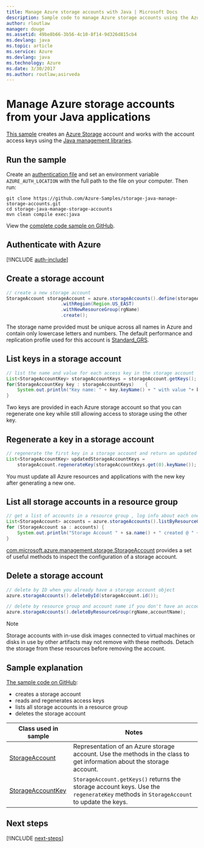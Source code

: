 ```yaml
---
title: Manage Azure storage accounts with Java | Microsoft Docs
description: Sample code to manage Azure storage accounts using the Azure SDK for Java
author: rloutlaw
manager: douge
ms.assetid: 49be8b66-3b56-4c10-8f14-9d326d815cb4
ms.devlang: java
ms.topic: article
ms.service: Azure
ms.devlang: java
ms.technology: Azure
ms.date: 3/30/2017
ms.author: routlaw;asirveda
---
```


# Manage Azure storage accounts from your Java applications

[This sample](https://github.com/Azure-Samples/storage-java-manage-storage-accounts) creates an [Azure Storage](https://docs.microsoft.com/azure/storage/storage-introduction) account and works with the account access keys using the [Java management libraries](https://github.com/Azure/azure-sdk-for-java). 

## Run the sample

Create an [authentication file](https://github.com/Azure/azure-sdk-for-java/blob/master/AUTH.md) and set an environment variable `AZURE_AUTH_LOCATION` with the full path to the file on your computer. Then run:

```
git clone https://github.com/Azure-Samples/storage-java-manage-storage-accounts.git
cd storage-java-manage-storage-accounts
mvn clean compile exec:java
```

View the [complete code sample on GitHub](https://github.com/Azure-Samples/storage-java-manage-storage-accounts).

## Authenticate with Azure

[!INCLUDE [auth-include](../../includes/java-auth-include.md)]   

## Create a storage account

```java
// create a new storage account
StorageAccount storageAccount = azure.storageAccounts().define(storageAccountName)
                    .withRegion(Region.US_EAST)
                    .withNewResourceGroup(rgName)
                    .create();
```

The storage name provided must be unique across all names in Azure and contain only lowercase letters and numbers. The default performance and replication profile used for this account is [Standard_GRS](https://docs.microsoft.com/azure/storage/storage-redundancy#geo-redundant-storage).

## List keys in a storage account
```java
// list the name and value for each access key in the storage account
List<StorageAccountKey> storageAccountKeys = storageAccount.getKeys();
for(StorageAccountKey key : storageAccountKeys)    {
    System.out.println("Key name: " + key.keyName() + " with value "+ key.value());
}
```

Two keys are provided in each Azure storage account so that you can regenerate one key while still allowing access to storage using the other key.

## Regenerate a key in a storage account

```java
// regenerate the first key in a storage account and return an updated list of keys 
List<StorageAccountKey> updatedStorageAccountKeys =
    storageAccount.regenerateKey(storageAccountKeys.get(0).keyName());
```

You must update all Azure resources and applications with the new key after generating a new one.

## List all storage accounts in a resource group
```java
// get a list of accounts in a resource group , log info about each one
List<StorageAccount> accounts = azure.storageAccounts().listByResourceGroup(rgName);
for (StorageAccount sa : accounts) {
    System.out.println("Storage Account " + sa.name() + " created @ " + sa.creationTime());
}
```

[com.microsoft.azure.management.storage.StorageAccount](https://docs.microsoft.com/java/api/com.microsoft.azure.management.storage._storage_account) provides a set of useful methods to inspect the configuration of a storage account.

## Delete a storage account
```java
// delete by ID when you already have a storage account object
azure.storageAccounts().deleteById(storageAccount.id());

// delete by resource group and account name if you don't have an account object
azure.storageAccounts().deleteByResourceGroup(rgName,accountName);
```

> [!NOTE]
> Storage accounts with in-use disk images connected to virtual machines or disks in use by other artifacts may not remove with these methods. Detach the storage from these resources before removing the account.

## Sample explanation

[The sample code on GitHub](https://github.com/Azure-Samples/storage-java-manage-storage-accounts):

- creates a storage account
- reads and regenerates access keys
- lists all storage accounts in a resource group
- deletes the storage account 

| Class used in sample | Notes
|-------|-------|
| [StorageAccount](https://docs.microsoft.com/java/api/com.microsoft.azure.management.storage._storage_account)  | Representation of an Azure storage account. Use the methods in the class to get information about the storage account.
| [StorageAccountKey](https://docs.microsoft.com/java/api/com.microsoft.azure.management.storage._storage_account_key) | `StorageAccount.getKeys()` returns the storage account keys. Use the `regenerateKey` methods in `StorageAccount` to update the keys.

## Next steps

[!INCLUDE [next-steps](../../includes/java-next-steps.md)]